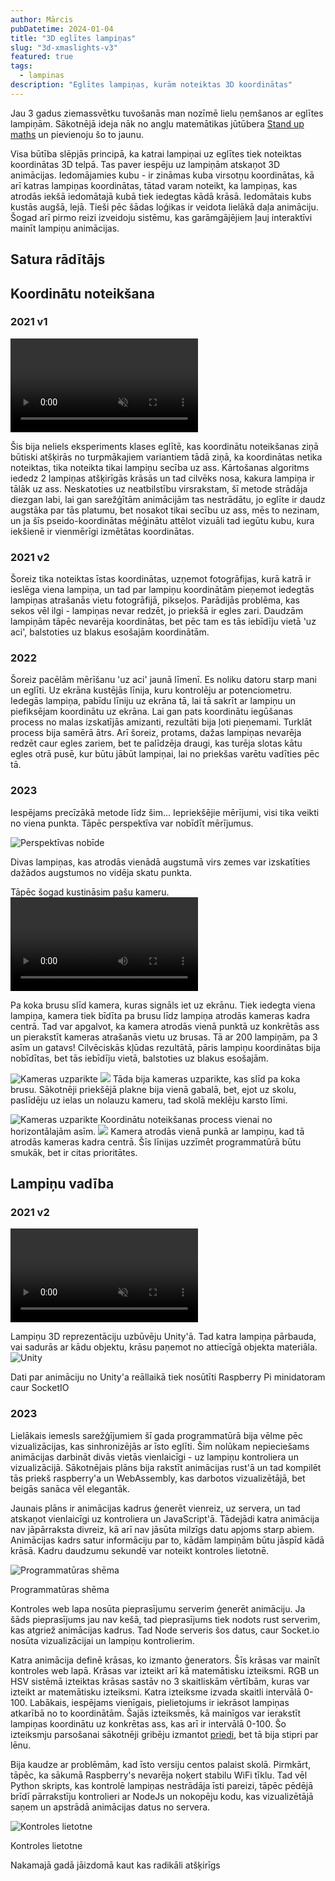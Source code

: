 ```yaml
---
author: Mārcis
pubDatetime: 2024-01-04
title: "3D eglītes lampiņas"
slug: "3d-xmaslights-v3"
featured: true
tags:
  - lampinas
description: "Eglītes lampiņas, kurām noteiktas 3D koordinātas"
---
```


Jau 3 gadus ziemassvētku tuvošanās man nozīmē lielu ņemšanos ar eglītes lampiņām. Sākotnējā ideja nāk no angļu matemātikas jūtūbera [Stand up maths](https://www.youtube.com/watch?v=TvlpIojusBE) un pievienoju šo to jaunu.

Visa būtība slēpjās principā, ka katrai lampiņai uz eglītes tiek noteiktas koordinātas 3D telpā. Tas paver iespēju uz lampiņām atskaņot 3D animācijas. Iedomājamies kubu - ir zināmas kuba virsotņu koordinātas, kā arī katras lampiņas koordinātas, tātad varam noteikt, ka lampiņas, kas atrodās iekšā iedomātajā kubā tiek iedegtas kādā krāsā. Iedomātais kubs kustās augšā, lejā. Tieši pēc šādas loģikas ir veidota lielākā daļa animāciju. Šogad arī pirmo reizi izveidoju sistēmu, kas garāmgājējiem ļauj interaktīvi mainīt lampiņu animācijas.

## Satura rādītājs

## Koordinātu noteikšana

### 2021 v1

<video loop muted="muted"  controls plays-inline="true" class="border border-skin-line"
src="/assets/xmaslights/v0.5.mp4">
</video>

Šis bija neliels eksperiments klases eglītē, kas koordinātu noteikšanas ziņā būtiski atšķirās no turpmākajiem
variantiem tādā ziņā, ka koordinātas netika noteiktas, tika noteikta tikai lampiņu secība uz ass. Kārtošanas
algoritms
iededz 2 lampiņas atšķirīgās krāsās un tad cilvēks nosa, kakura lampiņa ir tālāk uz ass. Neskatoties uz neatbilstību
virsrakstam,
šī metode strādāja diezgan labi, lai gan sarežģītām animācijām tas nestrādātu,
jo eglīte ir daudz augstāka par tās platumu, bet nosakot tikai secību uz ass, mēs to nezinam, un ja šīs
pseido-koordinātas
mēģinātu attēlot vizuāli tad iegūtu kubu, kura iekšienē ir vienmērīgi izmētātas koordinātas.

### 2021 v2

Šoreiz tika noteiktas īstas koordinātas, uzņemot fotogrāfijas, kurā katrā ir ieslēga viena lampiņa, un tad par
lampiņu
koordinātām pieņemot iedegtās lampiņas atrašanās vietu fotogrāfijā, pikseļos. Parādijās problēma, kas sekos vēl
ilgi - lampiņas
nevar redzēt, jo priekšā ir egles zari. Daudzām lampiņām tāpēc nevarēja koordinātas, bet pēc tam es tās iebīdīju
vietā
'uz aci', balstoties uz blakus esošajām koordinātām.

### 2022

Šoreiz pacēlām mērīšanu 'uz aci' jaunā līmenī. Es noliku datoru starp mani un eglīti. Uz ekrāna kustējās līnija,
kuru kontrolēju ar potenciometru. Iedegās lampiņa, pabīdu līniju uz ekrāna tā, lai tā sakrīt ar lampiņu un
piefiksējam
koordinātu uz ekrāna. Lai gan pats koordinātu iegūšanas process no malas izskatījās amizanti, rezultāti bija ļoti
pieņemami.
Turklāt process bija samērā ātrs. Arī šoreiz, protams, dažas lampiņas nevarēja redzēt caur egles zariem, bet te
palīdzēja
draugi, kas turēja slotas kātu egles otrā pusē, kur būtu jābūt lampiņai, lai no priekšas varētu vadīties pēc tā.

### 2023

Iespējams precīzākā metode līdz šim... Iepriekšējie mērījumi, visi tika veikti no viena punkta.
Tāpēc perspektīva var nobīdīt mērījumus.

![Perspektīvas nobīde](/assets/xmaslights/perspective.png)

Divas lampiņas, kas atrodās vienādā augstumā virs zemes var izskatīties dažādos augstumos no vidēja skatu punkta.

Tāpēc šogad kustināsim pašu kameru.
<video src="/assets/xmaslights/slide.mp4" loop controls alt="Kameras kustība"></video>

Pa koka brusu slīd kamera, kuras signāls iet uz ekrānu. Tiek iedegta viena
lampiņa, kamera tiek bīdīta pa brusu līdz lampiņa atrodās kameras kadra centrā. Tad var apgalvot, ka kamera atrodās
vienā punktā uz konkrētās ass un pierakstīt kameras atrašanās vietu uz brusas. Tā ar 200 lampiņām, pa 3 asīm un
gatavs! Cilvēciskās kļūdas rezultātā, pāris lampiņu koordinātas bija nobīdītas, bet tās iebīdīju vietā, balstoties
uz blakus esošajām.

![Kameras uzparikte](/assets/xmaslights/camerasetup.jpg)
![](/assets/xmaslights/slider.jpg)
Tāda bija kameras uzparikte, kas slīd pa koka brusu. Sākotnēji priekšējā plakne bija vienā gabalā, bet,
ejot uz skolu, paslīdēju uz ielas un nolauzu kameru, tad skolā meklēju karsto līmi.

![Kameras uzparikte](/assets/xmaslights/calibration.jpg)
Koordinātu noteikšanas process vienai no horizontālajām asīm.
![](/assets/xmaslights/screen.jpg)
Kamera atrodās vienā punkā ar lampiņu, kad tā atrodās kameras kadra centrā. Šīs līnijas uzzīmēt
programmatūrā būtu smukāk, bet ir citas prioritātes.

## Lampiņu vadība

### 2021 v2

<video loop muted="muted"  controls plays-inline="true" class="border border-skin-line"
src="/assets/xmaslights/unity.mp4">
</video>

Lampiņu 3D reprezentāciju uzbūvēju Unity'ā. Tad katra lampiņa pārbauda, vai sadurās ar kādu objektu, krāsu paņemot no
attiecīgā objekta materiāla.
![Unity](/assets/xmaslights/unity.png)

Dati par animāciju no Unity'a reāllaikā tiek nosūtīti Raspberry Pi minidatoram caur SocketIO

### 2023

Lielākais iemesls sarežģījumiem šī gada programmatūrā bija vēlme pēc vizualizācijas, kas sinhronizējās ar īsto
eglīti. Šim
nolūkam nepieciešams animācijas darbināt divās vietās vienlaicīgi - uz lampiņu kontroliera un vizualizācijā.
Sākotnējais plāns bija rakstīt animācijas rust'ā un tad kompilēt tās priekš raspberry'a un WebAssembly, kas darbotos
vizualizētājā, bet beigās sanāca vēl elegantāk.

Jaunais plāns ir animācijas kadrus ģenerēt vienreiz, uz servera, un tad atskaņot vienlaicīgi uz kontroliera un
JavaScript'ā. Tādejādi katra animācija nav jāpārraksta divreiz, kā arī nav jāsūta milzīgs datu apjoms starp
abiem. Animācijas kadrs satur informāciju par to, kādām lampiņām būtu jāspīd kādā krāsā. Kadru daudzumu sekundē var noteikt kontroles lietotnē.

![Programmatūras shēma](/assets/xmaslights/scheme.png)

Programmatūras shēma

Kontroles web lapa nosūta pieprasījumu serverim ģenerēt animāciju. Ja šāds pieprasījums jau nav kešā, tad
pieprasījums tiek nodots rust serverim, kas atgriež animācijas kadrus. Tad Node serveris šos datus, caur Socket.io
nosūta vizualizācijai un lampiņu kontrolierim.

Katra animācija definē krāsas, ko izmanto ģenerators. Šīs krāsas var mainīt kontroles web lapā. Krāsas var izteikt
arī kā matemātisku izteiksmi. RGB un HSV sistēmā izteiktas krāsas sastāv no 3 skaitliskām vērtībām, kuras var
izteikt ar matemātisku izteiksmi. Katra izteiksme izvada skaitli intervālā 0-100. Labākais, iespējams vienīgais,
pielietojums
ir iekrāsot lampiņas atkarībā no to koordinātām. Šajās izteiksmēs, kā mainīgos var ierakstīt lampiņas koordinātu uz
konkrētas ass, kas arī ir intervālā 0-100. Šo izteiksmju parsošanai sākotnēji gribēju izmantot [priedi](https://github.com/MarcisAn/priede)</a>,
bet tā bija stipri par lēnu.

Bija kaudze ar problēmām, kad īsto versiju centos palaist skolā. Pirmkārt, tāpēc, ka sākumā Raspberry's nevarēja
noķert stabilu WiFi tīklu. Tad vēl Python skripts, kas kontrolē lampiņas nestrādāja īsti pareizi, tāpēc pēdējā brīdī
pārrakstīju kontrolieri ar NodeJs un nokopēju kodu, kas vizualizētājā saņem un apstrādā animācijas datus no
servera.

![Kontroles lietotne](/assets/xmaslights/app.jpg)

Kontroles lietotne

Nakamajā gadā jāizdomā kaut kas radikāli atšķirīgs
